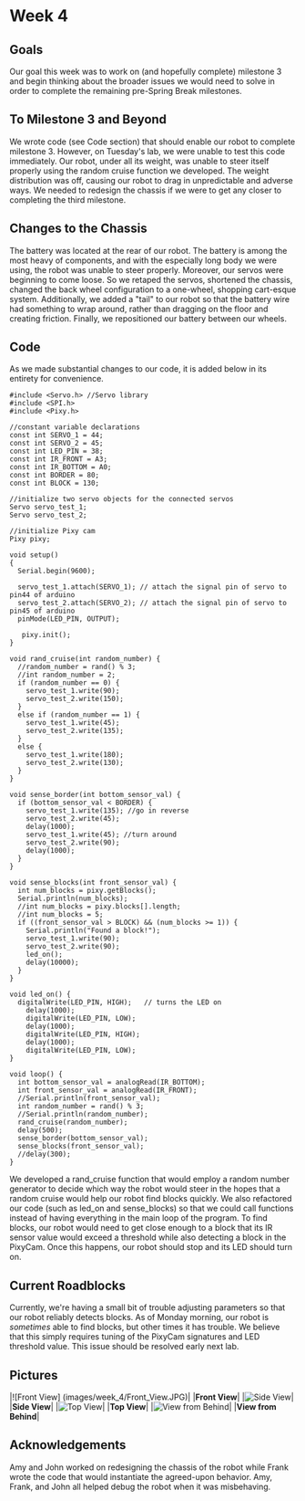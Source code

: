 # Week 4

## Goals
Our goal this week was to work on (and hopefully complete) milestone 3 and begin thinking about the broader issues we would need to solve in order to complete the remaining pre-Spring Break milestones.

## To Milestone 3 and Beyond
We wrote code (see Code section) that should enable our robot to complete milestone 3. However, on Tuesday's lab, we were unable to test this code immediately. Our robot, under all its weight, was unable to steer itself properly using the random cruise function we developed. The weight distribution was off, causing our robot to drag in unpredictable and adverse ways. We needed to redesign the chassis if we were to get any closer to completing the third milestone.

## Changes to the Chassis
The battery was located at the rear of our robot. The battery is among the most heavy of components, and with the especially long body we were using, the robot was unable to steer properly. Moreover, our servos were beginning to come loose. So we retaped the servos, shortened the chassis, changed the back wheel configuration to a one-wheel, shopping cart-esque system. Additionally, we added a "tail" to our robot so that the battery wire had something to wrap around, rather than dragging on the floor and creating friction. Finally, we repositioned our battery between our wheels.


## Code
As we made substantial changes to our code, it is added below in its entirety for convenience. 

```{c}
#include <Servo.h> //Servo library
#include <SPI.h>
#include <Pixy.h>

//constant variable declarations
const int SERVO_1 = 44;
const int SERVO_2 = 45;
const int LED_PIN = 38;
const int IR_FRONT = A3;
const int IR_BOTTOM = A0;
const int BORDER = 80;
const int BLOCK = 130;

//initialize two servo objects for the connected servos
Servo servo_test_1;
Servo servo_test_2;

//initialize Pixy cam
Pixy pixy;

void setup()
{
  Serial.begin(9600);

  servo_test_1.attach(SERVO_1); // attach the signal pin of servo to pin44 of arduino
  servo_test_2.attach(SERVO_2); // attach the signal pin of servo to pin45 of arduino
  pinMode(LED_PIN, OUTPUT);

   pixy.init();
}

void rand_cruise(int random_number) {
  //random_number = rand() % 3;
  //int random_number = 2;
  if (random_number == 0) {
    servo_test_1.write(90);
    servo_test_2.write(150);
  }
  else if (random_number == 1) {
    servo_test_1.write(45);
    servo_test_2.write(135);
  }
  else {
    servo_test_1.write(180);
    servo_test_2.write(130);
  }
}

void sense_border(int bottom_sensor_val) {
  if (bottom_sensor_val < BORDER) {
    servo_test_1.write(135); //go in reverse
    servo_test_2.write(45);
    delay(1000);
    servo_test_1.write(45); //turn around
    servo_test_2.write(90);
    delay(1000);
  }
}

void sense_blocks(int front_sensor_val) {
  int num_blocks = pixy.getBlocks();
  Serial.println(num_blocks);
  //int num_blocks = pixy.blocks[].length;
  //int num_blocks = 5;
  if ((front_sensor_val > BLOCK) && (num_blocks >= 1)) {
    Serial.println("Found a block!");
    servo_test_1.write(90);
    servo_test_2.write(90);
    led_on();
    delay(10000);
  }
}

void led_on() {
  digitalWrite(LED_PIN, HIGH);   // turns the LED on
    delay(1000);
    digitalWrite(LED_PIN, LOW);
    delay(1000);
    digitalWrite(LED_PIN, HIGH);
    delay(1000);
    digitalWrite(LED_PIN, LOW);
}

void loop() {
  int bottom_sensor_val = analogRead(IR_BOTTOM);
  int front_sensor_val = analogRead(IR_FRONT);
  //Serial.println(front_sensor_val);
  int random_number = rand() % 3;
  //Serial.println(random_number);
  rand_cruise(random_number);
  delay(500);
  sense_border(bottom_sensor_val);
  sense_blocks(front_sensor_val);
  //delay(300);
}
```
We developed a rand_cruise function that would employ a random number generator to decide which way the robot would steer in the hopes that a random cruise would help our robot find blocks quickly. We also refactored our code (such as led_on and sense_blocks) so that we could call functions instead of having everything in the main loop of the program. To find blocks, our robot would need to get close enough to a block that its IR sensor value would exceed a threshold while also detecting a block in the PixyCam. Once this happens, our robot should stop and its LED should turn on.


## Current Roadblocks

Currently, we're having a small bit of trouble adjusting parameters so that our robot reliably detects blocks. As of Monday morning, our robot is *sometimes* able to find blocks, but other times it has trouble. We believe that this simply requires tuning of the PixyCam signatures and LED threshold value. This issue should be resolved early next lab.

## Pictures
|![Front View] (images/week_4/Front_View.JPG)|
|**Front View**|
|![Side View](images/week_4/Side_View.JPG)|
|**Side View**|
|![Top View](images/week_4/Top_View.JPG)|
|**Top View**|
|![View from Behind](images/week_4/View_from_Behind.JPG)|
|**View from Behind**|

## Acknowledgements 
Amy and John worked on redesigning the chassis of the robot while Frank wrote the code that would instantiate the agreed-upon behavior. Amy, Frank, and John all helped debug the robot when it was misbehaving. 
